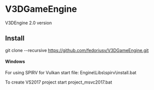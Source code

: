 # V3DGameEngine
V3DEngine 2.0 version

## Install
git clone --recursive https://github.com/fedoriusv/V3DGameEngine.git

#### Windows
For using SPIRV for Vulkan start file:
Engine\Libs\spirv\install.bat

To create VS2017 project start project_msvc2017.bat
